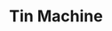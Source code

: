 ---
title: "Tin Machine"
summary: "Tin Machine was a hard rock band formed in 1988, famous for being fronted by singer . The group recorded two studio albums before dissolving in 1992, when Bowie returned to his solo career."
image: "tin-machine.jpg"
apple_music_artist_url: "None"
wikipedia_url: "none"
---